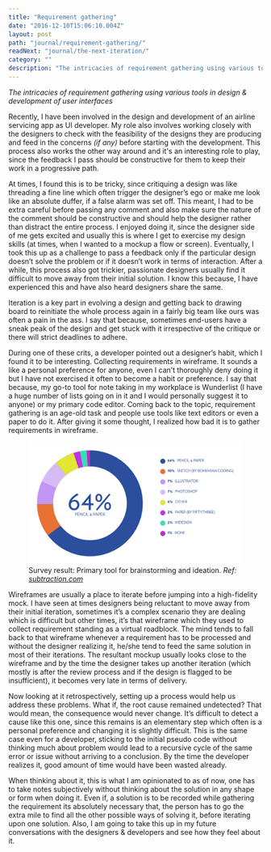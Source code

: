 ```yaml
---
title: "Requirement gathering"
date: "2016-12-10T15:06:10.004Z"
layout: post
path: "journal/requirement-gathering/"
readNext: "journal/the-next-iteration/"
category: ""
description: "The intricacies of requirement gathering using various tools in design & development of user interfaces"
---
```


*The intricacies of requirement gathering using various tools in design & development of user interfaces*

Recently, I have been involved in the design and development of an airline servicing app as UI developer. My role also involves working closely with the designers to check with the feasibility of the designs they are producing and feed in the concerns *(if any)* before starting with the development. This process also works the other way around and it's an interesting role to play, since the feedback I pass should be constructive for them to keep their work in a progressive path.

At times, I found this is to be tricky, since critiquing a design was like threading a fine line which often trigger the designer’s ego or make me look like an absolute duffer, if a false alarm was set off. This meant, I had to be extra careful before passing any comment and also make sure the nature of the comment should be constructive and should help the designer rather than distract the entire process. I enjoyed doing it, since the designer side of me gets excited and usually this is where I get to exercise my design skills (at times, when I wanted to a mockup a flow or screen). Eventually, I took this up as a challenge to pass a feedback only if the particular design doesn’t solve the problem or if it doesn’t work in terms of interaction. After a while, this process also got trickier, passionate designers usually find it difficult to move away from their initial solution. I know this because, I have experienced this and have also heard designers share the same.

Iteration is a key part in evolving a design and getting back to drawing board to reinitiate the whole process again in a fairly big team like ours was often a pain in the ass. I say that because, sometimes end-users have a sneak peak of the design and get stuck with it irrespective of the critique or there will strict deadlines to adhere.

During one of these crits, a developer pointed out a designer’s habit, which I found it to be interesting. Collecting requirements in wireframe. It sounds a like a personal preference for anyone, even I can’t thoroughly deny doing it but I have not exercised it often to become a habit or preference. I say that because, my go-to tool for note taking in my workplace is Wunderlist (I have a huge number of lists going on in it and I would personally suggest it to anyone) or my primary code editor. Coming back to the topic, requirement gathering is an age-old task and people use tools like text editors or even a paper to do it. After giving it some thought, I realized how bad it is to gather requirements in wireframe.

<figure>
	<img src="./subtraction-reference.jpg" alt="Deprecation Notice">
	<figcaption>
		Survey result: Primary tool for brainstorming and ideation. <i>Ref: <a href="http://tools.subtraction.com/brainstorming.html" target="_blank">subtraction.com</a></i>
	</figcaption>
</figure>


Wireframes are usually a place to iterate before jumping into a high-fidelity mock. I have seen at times designers being reluctant to move away from their initial iteration, sometimes it’s a complex scenario they are dealing which is difficult but other times, it’s that wireframe which they used to collect requirement standing as a virtual roadblock. The mind tends to fall back to that wireframe whenever a requirement has to be processed and without the designer realizing it, he/she tend to feed the same solution in most of their iterations. The resultant mockup usually looks close to the wireframe and by the time the designer takes up another iteration (which mostly is after the review process and if the design is flagged to be insufficient), it becomes very late in terms of delivery.

Now looking at it retrospectively, setting up a process would help us address these problems. What if, the root cause remained undetected? That would mean, the consequence would never change. It’s difficult to detect a cause like this one, since this remains is an elementary step which often is a personal preference and changing it is slightly difficult. This is the same case even for a developer, sticking to the initial pseudo code without thinking much about problem would lead to a recursive cycle of the same error or issue without arriving to a conclusion. By the time the developer realizes it, good amount of time would have been wasted already.

When thinking about it, this is what I am opinionated to as of now, one has to take notes subjectively without thinking about the solution in any shape or form when doing it. Even if, a solution is to be recorded while gathering the requirement its absolutely necessary that, the person has to go the extra mile to find all the other possible ways of solving it, before iterating upon one solution. Also, I am going to take this up in my future conversations with the designers & developers and see how they feel about it.
